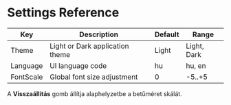 # Settings Reference

| Key | Description | Default | Range |
|-----|-------------|---------|-------|
| Theme | Light or Dark application theme | Light | Light, Dark |
| Language | UI language code | hu | hu, en |
| FontScale | Global font size adjustment | 0 | -5..+5 |

A **Visszaállítás** gomb állítja alaphelyzetbe a betűméret skálát.
